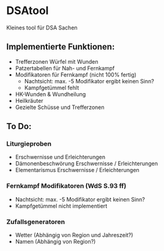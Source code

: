 # DSAtool
Kleines tool für DSA Sachen

## Implementierte Funktionen:
- Trefferzonen Würfel mit Wunden
- Patzertabellen für Nah- und Fernkampf
- Modifikatoren für Fernkampf (nicht 100% fertig)
    - Nachtsicht: max. -5 Modifikator ergibt keinen Sinn?
    - Kampfgetümmel fehlt
- HK-Wunden & Wundheilung
- Heilkräuter
- Gezielte Schüsse und Trefferzonen

## To Do:
### Liturgieproben
- Erschwernisse und Erleichterungen
- Dämonenbeschwörung Erschwernisse / Erleichterungen
- Elementarismus Erschwernisse / Erleichterungen

### Fernkampf Modifikatoren (WdS S.93 ff)
- Nachtsicht: max. -5 Modifikator ergibt keinen Sinn?
- Kampfgetümmel nicht implementiert

### Zufallsgeneratoren 
- Wetter (Abhängig von Region und Jahreszeit?)
- Namen (Abhängig von Region?)
